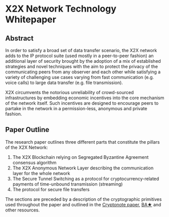 # X2X Network Technology Whitepaper

## Abstract

In order to satisfy a broad set of data transfer scenario, the X2X network adds to the IP protocol suite (used mostly in a peer-to-peer fashion) an additional layer of security brought by the adoption of a mix of established strategies and novel techniques with the aim to protect the privacy of the communicating peers from any observer and each other while satisfying a variety of challenging use cases varying from fast communication (e.g. voice calls) to large data transfer (e.g. file transmission).

X2X circumvents the notorious unreliability of crowd-sourced infrastructures by embedding economic incentives into the core mechanism of the network itself. Such incentives are designed to encourage peers to partake in the network in a permission-less, anonymous and private fashion.

## Paper Outline

The research paper outlines three different parts that constitute the pillars of the X2X Network:

1. The X2X Blockchain relying on Segregated Byzantine Agreement consensus algorithm
2. The X2X Anonymous Network Layer describing the communication layer for the whole network
3. The Secure Tunnel Switching as a protocol for cryptocurrency-related payments of time-unbound transmission (streaming)
4. The protocol for secure file transfers

The sections are preceded by a description of the cryptographic primitives used throughout the paper and outlined in the [Cryptonote paper](https://cryptonote.org/whitepaper.pdf), [BA★](https://arxiv.org/pdf/1607.01341) and other resources.
